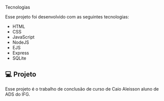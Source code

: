 
 Tecnologias

Esse projeto foi desenvolvido com as seguintes tecnologias:

- HTML
- CSS
- JavaScript
- NodeJS
- EJS
- Express
- SQLite

## 💻 Projeto
Esse projeto é o trabalho de conclusão de curso de Caio Aleisson
aluno de ADS do IFG.
